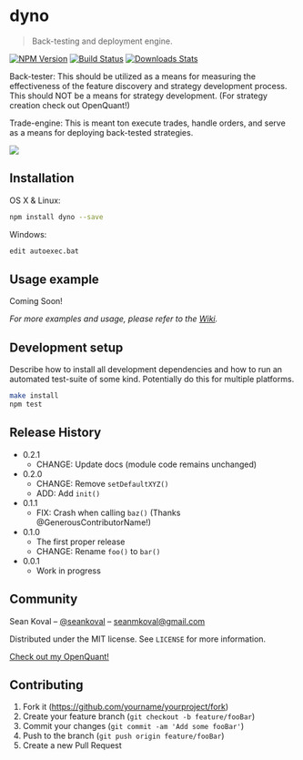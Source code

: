 # dyno
> Back-testing and deployment engine.

[![NPM Version][npm-image]][npm-url]
[![Build Status][travis-image]][travis-url]
[![Downloads Stats][npm-downloads]][npm-url]

Back-tester:
    This should be utilized as a means for measuring the effectiveness
    of the feature discovery and strategy development process. This should
    NOT be a means for strategy development. (For strategy creation check out OpenQuant!)

Trade-engine:
    This is meant ton execute trades, handle orders, and serve as a means for
    deploying back-tested strategies.

![](header.png)

## Installation

OS X & Linux:

```sh
npm install dyno --save
```

Windows:

```sh
edit autoexec.bat
```

## Usage example

Coming Soon!

_For more examples and usage, please refer to the [Wiki][wiki]._

## Development setup

Describe how to install all development dependencies and how to run an automated test-suite of some kind. Potentially do this for multiple platforms.

```sh
make install
npm test
```

## Release History

* 0.2.1
    * CHANGE: Update docs (module code remains unchanged)
* 0.2.0
    * CHANGE: Remove `setDefaultXYZ()`
    * ADD: Add `init()`
* 0.1.1
    * FIX: Crash when calling `baz()` (Thanks @GenerousContributorName!)
* 0.1.0
    * The first proper release
    * CHANGE: Rename `foo()` to `bar()`
* 0.0.1
    * Work in progress

## Community

Sean Koval – [@seankoval](https://twitter.com/home?lang=en) – seanmkoval@gmail.com

Distributed under the MIT license. See ``LICENSE`` for more information.

[Check out my OpenQuant!](https://github.com/Open-Quant/openquant)

## Contributing

1. Fork it (<https://github.com/yourname/yourproject/fork>)
2. Create your feature branch (`git checkout -b feature/fooBar`)
3. Commit your changes (`git commit -am 'Add some fooBar'`)
4. Push to the branch (`git push origin feature/fooBar`)
5. Create a new Pull Request

<!-- Markdown link & img dfn's -->
[npm-image]: https://img.shields.io/npm/v/datadog-metrics.svg?style=flat-square
[npm-url]: https://npmjs.org/package/datadog-metrics
[npm-downloads]: https://img.shields.io/npm/dm/datadog-metrics.svg?style=flat-square
[travis-image]: https://img.shields.io/travis/dbader/node-datadog-metrics/master.svg?style=flat-square
[travis-url]: https://travis-ci.org/dbader/node-datadog-metrics
[wiki]: https://github.com/yourname/yourproject/wik